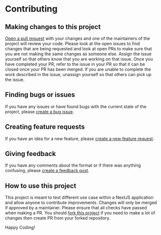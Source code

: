 # Contributing

## Making changes to this project

[Open a pull request](https://github.com/jhanke00/next-product-site/compare) with your changes and one of the maintainers of the project will review your code. Please look at the open issues to find changes that are being requested and look at open PRs to make sure that you are not making the same changes as someone else. Assign the issue yourself so that others know that you are working on that issue. Once you have completed your PR, refer to the issue in your PR so that it can be closed once your PR has been merged. If you are unable to complete the work described in the issue, unassign yourself so that others can pick up the issue.

## Finding bugs or issues

If you have any issues or have found bugs with the current state of the project, please [create a bug issue](https://github.com/jhanke00/next-product-site/issues/new?assignees=jhanke00%2Cthychamp%2Csrikanthbandaru&labels=bug&projects=&template=BUG_REPORT.yml&title=%5BBug%5D%3A+).

## Creating feature requests

If you have an idea for a new feature, please [create a new feature request](https://github.com/jhanke00/next-product-site/issues/new?assignees=&labels=feature+request&projects=&template=FEATURE_REQUEST.yml&title=%5BNew+Feature%5D%3A+).

## Giving feedback

If you have any comments about the format or if there was anything confusing, please [create a feedback post](https://github.com/jhanke00/next-product-site/issues/new?assignees=jhanke00%2Cthychamp%2Csrikanthbandaru&labels=feedback&projects=&template=FEEDBACK.yml&title=%5BFeedback%5D%3A+).

## How to use this project

This project is meant to test different use case within a NextJS application and allow anyone to contribute improvements. Changes will only be merged if approved by a maintainer. Please ensure that all checks have passed when making a PR. You should [fork this project](https://gist.github.com/Chaser324/ce0505fbed06b947d962) if you need to make a lot of changes then create PR from your forked repository.

Happy Coding!
